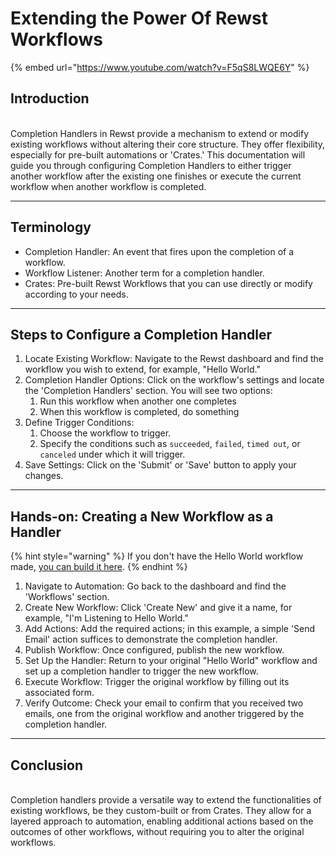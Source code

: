 # Extending the Power Of Rewst Workflows

{% embed url="https://www.youtube.com/watch?v=F5qS8LWQE6Y" %}

## Introduction

\
Completion Handlers in Rewst provide a mechanism to extend or modify existing workflows without altering their core structure. They offer flexibility, especially for pre-built automations or 'Crates.' This documentation will guide you through configuring Completion Handlers to either trigger another workflow after the existing one finishes or execute the current workflow when another workflow is completed.

***

## Terminology

* Completion Handler: An event that fires upon the completion of a workflow.
* Workflow Listener: Another term for a completion handler.
* Crates: Pre-built Rewst Workflows that you can use directly or modify according to your needs.

***

## Steps to Configure a Completion Handler

1. Locate Existing Workflow: Navigate to the Rewst dashboard and find the workflow you wish to extend, for example, "Hello World."
2. Completion Handler Options: Click on the workflow's settings and locate the 'Completion Handlers' section. You will see two options:
   1. Run this workflow when another one completes
   2. When this workflow is completed, do something
3. Define Trigger Conditions:
   1. Choose the workflow to trigger.
   2. Specify the conditions such as `succeeded`, `failed`, `timed out`, or `canceled` under which it will trigger.
4. Save Settings: Click on the 'Submit' or 'Save' button to apply your changes.

***

## Hands-on: Creating a New Workflow as a Handler

{% hint style="warning" %}
If you don't have the Hello World workflow made, [you can build it here](../getting-started/hello-world.md).
{% endhint %}

1. Navigate to Automation: Go back to the dashboard and find the 'Workflows' section.
2. Create New Workflow: Click 'Create New' and give it a name, for example, "I'm Listening to Hello World."
3. Add Actions: Add the required actions; in this example, a simple 'Send Email' action suffices to demonstrate the completion handler.
4. Publish Workflow: Once configured, publish the new workflow.
5. Set Up the Handler: Return to your original "Hello World" workflow and set up a completion handler to trigger the new workflow.
6. Execute Workflow: Trigger the original workflow by filling out its associated form.
7. Verify Outcome: Check your email to confirm that you received two emails, one from the original workflow and another triggered by the completion handler.

***

## Conclusion

\
Completion handlers provide a versatile way to extend the functionalities of existing workflows, be they custom-built or from Crates. They allow for a layered approach to automation, enabling additional actions based on the outcomes of other workflows, without requiring you to alter the original workflows.
